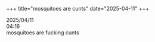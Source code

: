 +++
title="mosquitoes are cunts"
date="2025-04-11"
+++

2025/04/11  
04:16  
mosquitoes are fucking cunts  